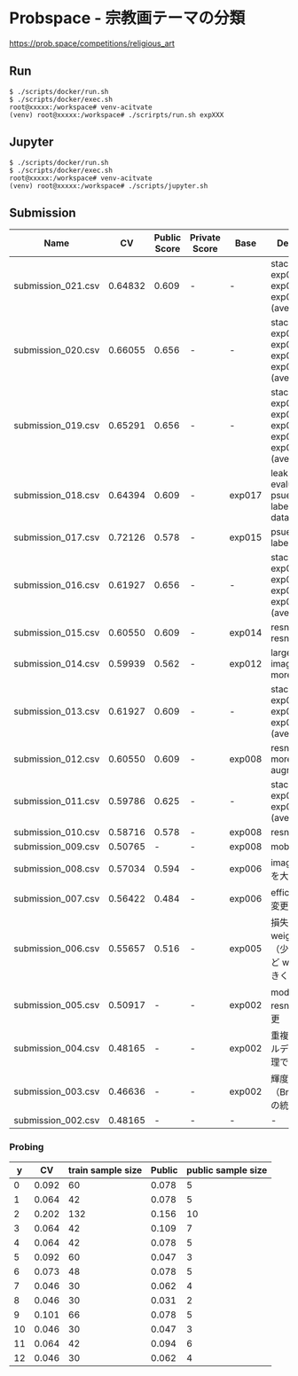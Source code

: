 # Probspace - 宗教画テーマの分類

https://prob.space/competitions/religious_art

## Run

```
$ ./scripts/docker/run.sh
$ ./scripts/docker/exec.sh
root@xxxxx:/workspace# venv-acitvate
(venv) root@xxxxx:/workspace# ./scrirpts/run.sh expXXX
```

## Jupyter

```
$ ./scripts/docker/run.sh
$ ./scripts/docker/exec.sh
root@xxxxx:/workspace# venv-acitvate
(venv) root@xxxxx:/workspace# ./scripts/jupyter.sh
```

## Submission

Name | CV | Public Score | Private Score | Base | Description
-- | -- | -- | -- | -- | --
submission_021.csv | 0.64832 | 0.609 | - | - | stacking: exp012, exp015, exp018 (average)
submission_020.csv | 0.66055 | 0.656 | - | - | stacking: exp010, exp012, exp015, exp018 (average)
submission_019.csv | 0.65291 | 0.656 | - | - | stacking: exp008, exp010, exp012, exp015, exp018 (average)
submission_018.csv | 0.64394 | 0.609 | - | exp017 | leak fix (avoid evaluating psuedo labeled dataset)
submission_017.csv | 0.72126 | 0.578 | - | exp015 | psuedo labeling
submission_016.csv | 0.61927 | 0.656 | - | - | stacking: exp008, exp010, exp012, exp015 (average)
submission_015.csv | 0.60550 | 0.609 | - | exp014 | resnext50 -> resnext101
submission_014.csv | 0.59939 | 0.562 | - | exp012 | larger image_size, more epochs
submission_013.csv | 0.61927 | 0.609 | - | - | stacking: exp008, exp010, exp012 (average)
submission_012.csv | 0.60550 | 0.609 | - | exp008 | resnext50, more augmentations
submission_011.csv | 0.59786 | 0.625 | - | - | stacking: exp008, exp010 (average)
submission_010.csv | 0.58716 | 0.578 | - | exp008 | resnest50
submission_009.csv | 0.50765 | - | - | exp008 | mobilenetv3
submission_008.csv | 0.57034 | 0.594 | - | exp006 | image サイズを大きく
submission_007.csv | 0.56422 | 0.484 | - | exp006 | efficient_b2 に変更
submission_006.csv | 0.55657 | 0.516 | - | exp005 | 損失関数に weights を追加（少数クラスほど weight を大きく）
submission_005.csv | 0.50917 | - | - | exp002 | model を resnet50 に変更
submission_004.csv | 0.48165 | - | - | exp002 | 重複画像のラベルデータを後処理で埋める
submission_003.csv | 0.46636 | - | - | exp002 | 輝度（Brightness）の統一
submission_002.csv | 0.48165 | - | - | - | -

### Probing

y | CV | train sample size | Public | public sample size |
-- | -- | -- | -- | --
0 | 0.092 | 60 | 0.078 | 5
1 | 0.064 | 42 | 0.078 | 5
2 | 0.202 | 132 | 0.156 | 10
3 | 0.064 | 42 | 0.109 | 7
4 | 0.064 | 42 | 0.078 | 5
5 | 0.092 | 60 | 0.047 | 3
6 | 0.073 | 48 | 0.078 | 5
7 | 0.046 | 30 | 0.062 | 4
8 | 0.046 | 30 | 0.031 | 2
9 | 0.101 | 66 | 0.078 | 5
10 | 0.046 | 30 | 0.047 | 3
11 | 0.064 | 42 | 0.094 | 6
12 | 0.046 | 30 | 0.062 | 4
